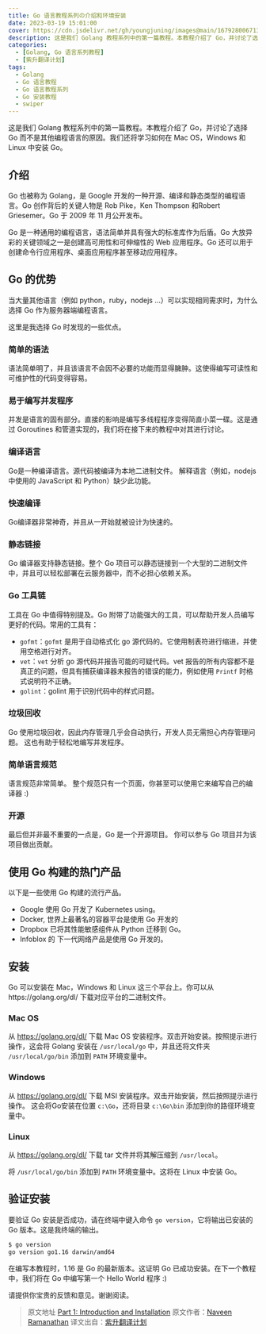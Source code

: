 ```yaml
---
title: Go 语言教程系列の介绍和环境安装
date: 2023-03-19 15:01:00
cover: https://cdn.jsdelivr.net/gh/youngjuning/images@main/1679280067130.png
description: 这是我们 Golang 教程系列中的第一篇教程。本教程介绍了 Go，并讨论了选择 Go 而不是其他编程语言的原因。我们还将学习如何在 Mac OS，Windows 和 Linux 中安装 Go。
categories:
  - [Golang, Go 语言系列教程]
  - [紫升翻译计划]
tags:
  - Golang
  - Go 语言教程
  - Go 语言教程系列
  - Go 安装教程
  - swiper
---
```


这是我们 Golang 教程系列中的第一篇教程。本教程介绍了 Go，并讨论了选择 Go 而不是其他编程语言的原因。我们还将学习如何在 Mac OS，Windows 和 Linux 中安装 Go。

## 介绍

Go 也被称为 Golang，是 Google 开发的一种开源、编译和静态类型的编程语言。Go 创作背后的关键人物是 Rob Pike，Ken Thompson 和Robert Griesemer。Go 于 2009 年 11 月公开发布。

Go 是一种通用的编程语言，语法简单并具有强大的标准库作为后盾。Go 大放异彩的关键领域之一是创建高可用性和可伸缩性的 Web 应用程序。Go 还可以用于创建命令行应用程序、桌面应用程序甚至移动应用程序。

## Go 的优势

当大量其他语言（例如 python，ruby，nodejs ...）可以实现相同需求时，为什么选择 Go 作为服务器端编程语言。

这里是我选择 Go 时发现的一些优点。

### 简单的语法

语法简单明了，并且该语言不会因不必要的功能而显得臃肿。这使得编写可读性和可维护性的代码变得容易。

### 易于编写并发程序

并发是语言的固有部分。直接的影响是编写多线程程序变得简直小菜一碟。这是通过 Goroutines 和管道实现的，我们将在接下来的教程中对其进行讨论。

### 编译语言

Go是一种编译语言。源代码被编译为本地二进制文件。 解释语言（例如，nodejs 中使用的 JavaScript 和 Python）缺少此功能。

### 快速编译

Go编译器非常神奇，并且从一开始就被设计为快速的。

### 静态链接

Go 编译器支持静态链接。整个 Go 项目可以静态链接到一个大型的二进制文件中，并且可以轻松部署在云服务器中，而不必担心依赖关系。

### Go 工具链

工具在 Go 中值得特别提及。Go 附带了功能强大的工具，可以帮助开发人员编写更好的代码。常用的工具有：

- `gofmt`：`gofmt` 是用于自动格式化 go 源代码的。它使用制表符进行缩进，并使用空格进行对齐。
- `vet`：`vet` 分析 go 源代码并报告可能的可疑代码。vet 报告的所有内容都不是真正的问题，但具有捕获编译器未报告的错误的能力，例如使用 `Printf` 时格式说明符不正确。
- `golint`：golint 用于识别代码中的样式问题。

### 垃圾回收

Go 使用垃圾回收，因此内存管理几乎会自动执行，开发人员无需担心内存管理问题。 这也有助于轻松地编写并发程序。

### 简单语言规范

语言规范非常简单。 整个规范只有一个页面，你甚至可以使用它来编写自己的编译器 :)

### 开源

最后但并非最不重要的一点是，Go 是一个开源项目。 你可以参与 Go 项目并为该项目做出贡献。

## 使用 Go 构建的热门产品

以下是一些使用 Go 构建的流行产品。

- Google 使用 Go 开发了 Kubernetes using。
- Docker, 世界上最著名的容器平台是使用 Go 开发的
- Dropbox 已将其性能敏感组件从 Python 迁移到 Go。
- Infoblox 的 下一代网络产品是使用 Go 开发的。

## 安装

Go 可以安装在 Mac，Windows 和 Linux 这三个平台上。你可以从https://golang.org/dl/ 下载对应平台的二进制文件。

### Mac OS

从 https://golang.org/dl/ 下载 Mac OS 安装程序。双击开始安装。按照提示进行操作，这会将 Golang 安装在 `/usr/local/go` 中，并且还将文件夹 `/usr/local/go/bin` 添加到 `PATH` 环境变量中。

### Windows

从 https://golang.org/dl/ 下载 MSI 安装程序。双击开始安装，然后按照提示进行操作。 这会将Go安装在位置 `c:\Go`，还将目录 `c:\Go\bin` 添加到你的路径环境变量中。

### Linux

从 https://golang.org/dl/ 下载 tar 文件并将其解压缩到 `/usr/local`。

将 `/usr/local/go/bin` 添加到 `PATH` 环境变量中。这将在 Linux 中安装 Go。

## 验证安装

要验证 Go 安装是否成功，请在终端中键入命令 `go version`，它将输出已安装的 Go 版本。这是我终端的输出。

```sh
$ go version
go version go1.16 darwin/amd64
```

在编写本教程时，1.16 是 Go 的最新版本。这证明 Go 已成功安装。在下一个教程中，我们将在 Go 中编写第一个 Hello World 程序 :)

请提供你宝贵的反馈和意见。谢谢阅读。

> 原文地址 [Part 1: Introduction and Installation](https://golangbot.com/golang-tutorial-part-1-introduction-and-installation/)
> 原文作者：[Naveen Ramanathan](https://golangbot.com/about/)
> 译文出自：[紫升翻译计划](https://youngjuning.cn/categories/%E6%B4%9B%E7%AB%B9%E7%BF%BB%E8%AF%91%E8%AE%A1%E5%88%92/)
